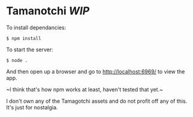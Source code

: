 # Tamanotchi *WIP*

To install dependancies:
```
$ npm install
```

To start the server:
```
$ node .
```

And then open up a browser and go to <http://localhost:6969/> to view the app.

~I think that's how npm works at least, haven't tested that yet.~

I don't own any of the Tamagotchi assets and do not profit off any of this.
It's just for nostalgia.
